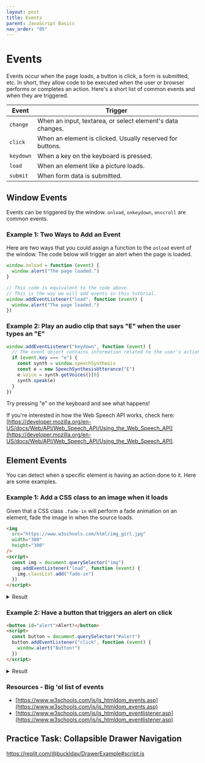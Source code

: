 ```yaml
---
layout: post
title: Events
parent: JavaScript Basics
nav_order: "05"
---
```


# Events

Events occur when the page loads, a button is click, a form is submitted, etc. In short, they allow code to be executed when the user or browser performs or completes an action. Here's a short list of common events and when they are triggered.

| Event     | Trigger                                                    |
| --------- | ---------------------------------------------------------- |
| `change`  | When an input, textarea, or select element's data changes. |
| `click`   | When an element is clicked. Usually reserved for buttons.  |
| `keydown` | When a key on the keyboard is pressed.                     |
| `load`    | When an element like a picture loads.                      |
| `submit`  | When form data is submitted.                               |

## Window Events

Events can be triggered by the window. `onload`, `onkeydown`, `onscroll` are common events.

### Example 1: Two Ways to Add an Event

Here are two ways that you could assign a function to the `onload` event of the window. The code below will trigger an alert when the page is loaded.

```javascript
window.onload = function (event) {
  window.alert("The page loaded.")
}

// This code is equivalent to the code above.
// This is the way we will add events in this tutorial.
window.addEventListener("load", function (event) {
  window.alert("The page loaded.")
})
```

### Example 2: Play an audio clip that says "E" when the user types an "E"

```javascript
window.addEventListener("keydown", function (event) {
  // The event object contains information related to the user's action
  if (event.key === "e") {
    const synth = window.speechSynthesis
    const e = new SpeechSynthesisUtterance("E")
    e.voice = synth.getVoices()[0]
    synth.speak(e)
  }
})
```

Try pressing "e" on the keyboard and see what happens!

<script>
window.addEventListener("keydown", function (event) {
  if (event.key === "e") {
    const synth = window.speechSynthesis;
    const e = new SpeechSynthesisUtterance("E");
    e.voice = synth.getVoices()[0];
    synth.speak(e);
  }
})
</script>

If you're interested in how the Web Speech API works, check here: [https://developer.mozilla.org/en-US/docs/Web/API/Web_Speech_API/Using_the_Web_Speech_API](https://developer.mozilla.org/en-US/docs/Web/API/Web_Speech_API/Using_the_Web_Speech_API).

## Element Events

You can detect when a specific element is having an action done to it. Here are some examples.

### Example 1: Add a CSS class to an image when it loads

Given that a CSS class `.fade-in` will perform a fade animation on an element, fade the image in when the source loads.

```html
<img
  src="https://www.w3schools.com/html/img_girl.jpg"
  width="300"
  height="300"
/>
<script>
  const img = document.querySelector("img")
  img.addEventListener("load", function (event) {
    img.classList.add("fade-in")
  })
</script>
```

<details markdown="block">
  <summary>Result</summary>

##### HTML

```html
<img
  src="https://www.w3schools.com/html/img_girl.jpg"
  width="300"
  height="300"
  class="fade-in"
/>
```

##### Rendered Content

<img src="https://www.w3schools.com/html/img_girl.jpg" width="300" height="300" class="fade-in">

</details>

### Example 2: Have a button that triggers an alert on click

```html
<button id="alert">Alert!</button>
<script>
  const button = document.querySelector("#alert")
  button.addEventListener("click", function (event) {
    window.alert("Button!")
  })
</script>
```

<details markdown="block">
  <summary>Result</summary>

##### Rendered Content

<button id="alert" onclick="window.alert('Button!')">Alert!</button>

</details>

### Resources - Big 'ol list of events

- [https://www.w3schools.com/js/js_htmldom_events.asp](https://www.w3schools.com/js/js_htmldom_events.asp)
- [https://www.w3schools.com/js/js_htmldom_eventlistener.asp](https://www.w3schools.com/js/js_htmldom_eventlistener.asp)

## Practice Task: Collapsible Drawer Navigation

https://replit.com/@buckldav/DrawerExample#script.js
